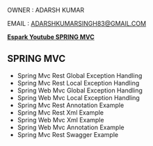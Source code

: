 OWNER : ADARSH KUMAR 

EMAIL : ADARSHKUMARSINGH83@GMAIL.COM


**[Espark Youtube SPRING MVC ](https://www.youtube.com/playlist?list=PLBH_SvM38ibEHZDk_cMT_Fwf28JIkirfX)**

SPRING MVC   
---------------------------------------------
- Spring Mvc Rest Global Exception Handling
- Spring Mvc Rest Local Exception Handling
- Spring Web Mvc Global Exception Handling
- Spring Web Mvc Local Exception Handling
- Spring Mvc Rest Annotation Example
- Spring Mvc Rest Xml Example
- Spring Web Mvc Xml Example
- Spring Web Mvc Annotation Example
- Spring Mvc Rest Swagger Example